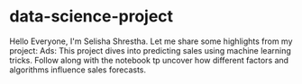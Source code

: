 # data-science-project 
Hello Everyone, I'm Selisha Shrestha. Let me share some highlights from my project:
Ads: This project dives into predicting sales using machine learning tricks. Follow along with the notebook tp uncover how different factors and algorithms influence sales forecasts.
